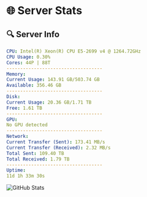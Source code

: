 # 🌐 Server Stats
## 🔍 Server Info
```yaml
CPU: Intel(R) Xeon(R) CPU E5-2699 v4 @ 1264.72GHz
CPU Usage: 0.30%
Cores: 44P | 88T
-----------------------------------
Memory:
Current Usage: 143.91 GB/503.74 GB
Available: 356.46 GB
-----------------------------------
Disk:
Current Usage: 20.36 GB/1.71 TB
Free: 1.61 TB
-----------------------------------
GPU:
No GPU detected
-----------------------------------
Network:
Current Transfer (Sent): 173.41 MB/s
Current Transfer (Received): 2.32 MB/s
Total Sent: 109.40 TB
Total Received: 1.79 TB
-----------------------------------
Uptime:
11d 1h 33m 30s
```
![GitHub Stats](https://img.shields.io/badge/Updated-2025-02-19_00:16:48-blue)
